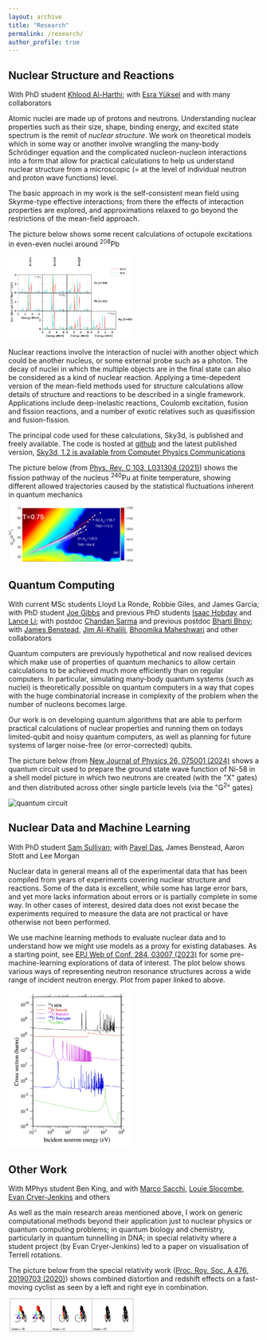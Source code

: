 ```yaml
---
layout: archive
title: "Research"
permalink: /research/
author_profile: true
---
```


## Nuclear Structure and Reactions

With PhD student [Khlood Al-Harthi](https://www.surrey.ac.uk/people/khlood-alharthi); with [Esra Yüksel](https://www.surrey.ac.uk/people/esra-yuksel) and with many collaborators

Atomic nuclei are made up of protons and neutrons.  Understanding nuclear properties such as their size, shape, binding energy, and excited state spectrum is the remit of *nuclear structure*.  We work on theoretical models which in some way or another involve wrangling the many-body Schrödinger equation and the complicated nucleon-nucleon interactions into a form that allow for practical calculations to help us understand nuclear structure from a microscopic (= at the level of individual neutron and proton wave functions) level.

The basic approach in my work is the self-consistent mean field using Skyrme-type effective interactions;  from there the effects of interaction properties are explored, and approximations relaxed to go beyond the restrictions of the mean-field approach.  

The picture below shows some recent calculations of octupole excitations in even-even nuclei around <sup>208</sup>Pb

<img src="/files/spectra.png" alt="octupole spectra" width="50%">

Nuclear reactions involve the interaction of nuclei with another object which could be another nucleus, or some external probe such as a photon.  The decay of nuclei in which the multiple objects are in the final state can also be considered as a kind of nuclear reaction.  Applying a time-depedent version of the mean-field methods used for structure calculations allow details of structure and reactions to be described in a single framework.  Applications include deep-inelastic reactions, Coulomb excitation, fusion and fission reactions, and a number of exotic relatives such as quasifission and fusion-fission.  

The principal code used for these calculations, Sky3d, is published and freely available.  The code is hosted at [github](https://github.com/manybody/sky3d) and the latest published version, [Sky3d, 1.2 is available from Computer Physics Communications](https://doi.org/10.1016/j.cpc.2024.109239)

The picture below (from [Phys. Rev. C 103, L031304 (2021)](http://dx.doi.org/10.1103/PhysRevC.103.L031304)) shows the fission pathway of the nucleus <sup>240</sup>Pu at finite temperature, showing different allowed trajectories caused by the statistical fluctuations inherent in quantum mechanics

<img src="/files/fission.png" alt="fission pathway" width="50%">

## Quantum Computing

With current MSc students Lloyd La Ronde, Robbie Giles, and James Garcia; with PhD student [Joe Gibbs](https://scholar.google.com/citations?hl=en&user=FvrrWhAAAAAJ) and previous PhD students [Isaac Hobday](https://www.surrey.ac.uk/people/isaac-hobday) and [Lance Li](https://www.surrey.ac.uk/people/lance-li); with postdoc [Chandan Sarma](https://www.surrey.ac.uk/people/chandan-sarma) and previous postdoc [Bharti Bhoy](https://www.surrey.ac.uk/people/bharti-bhoy); with [James Benstead](https://scholar.google.com/citations?hl=en&user=25DxbjwAAAAJ), [Jim Al-Khalili](https://www.surrey.ac.uk/people/jim-al-khalili), [Bhoomika Maheshwari](https://scholar.google.com/citations?hl=en&user=f_gKvV8AAAAJ) and other collaborators

Quantum computers are previously hypothetical and now realised devices which make use of properties of quantum mechanics to allow certain calculations to be achieved much more efficiently than on regular computers.  In particular, simulating many-body quantum systems (such as nuclei) is theoretically possible on quantum computers in a way that copes with the huge combinatorial increase in complexity of the problem when the number of nucleons becomes large.  

Our work is on developing quantum algorithms that are able to perform practical calculations of nuclear properties and running them on todays limited-qubit and noisy quantum computers, as well as planning for future systems of larger noise-free (or error-corrected) qubits.

The picture below (from [ New Journal of Physics 26, 075001 (2024)](https://iopscience.iop.org/article/10.1088/1367-2630/ad5756) shows a quantum circuit used to prepare the ground state wave function of Ni-58 in a shell model picture in which two neutrons are created (with the "X" gates) and then distributed across other single particle levels (via the "G<sup>2</sup>" gates)

<img src="https://arxiv.org/html/2402.15577v1/x3.png" alt="quantum circuit" width="50%">

## Nuclear Data and Machine Learning

With PhD student [Sam Sullivan](https://www.surrey.ac.uk/people/samuel-sullivan); with [Payel Das](https://www.surrey.ac.uk/people/payel-das), James Benstead, Aaron Stott and Lee Morgan

Nuclear data in general means all of the experimental data that has been compiled from years of experiments covering nuclear structure and reactions.  Some of the data is excellent, while some has large error bars, and yet more lacks information about errors or is partially complete in some way.  In other cases of interest, desired data does not exist becase the experiments required to measure the data are not practical or have otherwise not been performed.  

We use machine learning methods to evaluate nuclear data and to understand how we might use models as a proxy for existing databases.  As a starting point, see [EPJ Web of Conf. 284, 03007 (2023)](https://www.epj-conferences.org/articles/epjconf/abs/2023/10/epjconf_nd2023_03007/epjconf_nd2023_03007.html) for some pre-machine-learning explorations of data of interest.  The plot below shows various ways of representing neutron resonance structures across a wide range of incident neutron energy.  Plot from paper linked to above.

<img src="/files/ndata.png" alt="neutron capture cross section data" width="50%">

## Other Work

With MPhys student Ben King, and with [Marco Sacchi](https://www.surrey.ac.uk/people/marco-sacchi), [Louie Slocombe](https://www.surrey.ac.uk/people/louie-slocombe), [Evan Cryer-Jenkins](https://orcid.org/0000-0003-2549-0280) and others

As well as the main research areas mentioned above, I work on generic computational methods beyond their application just to nuclear physics or quantum computing problems;  in quantum biology and chemistry, particularly in quantum tunnelling in DNA;  in special relativity where a student project (by Evan Cryer-Jenkins) led to a paper on visualisation of Terrell rotations.

The picture below from the special relativity work ([Proc. Roy. Soc. A 476, 20190703 (2020)](http://dx.doi.org/10.1098/rspa.2019.0703)) shows combined distortion and redshift effects on a fast-moving cyclist as seen by a left and right eye in combination.

<img src="/files/cyclist.png" alt="relativistic cyclist" width="50%">
